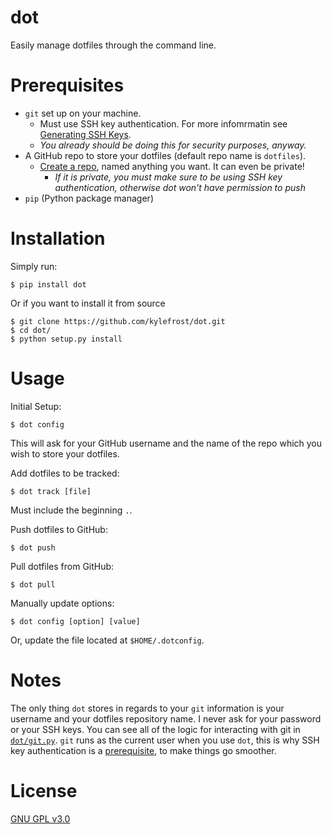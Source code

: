 # dot

Easily manage dotfiles through the command line.

# Prerequisites

- `git` set up on your machine.
    - Must use SSH key authentication. For more infomrmatin see [Generating SSH Keys](https://help.github.com/articles/generating-ssh-keys/).
    - *You already should be doing this for security purposes, anyway.*
- A GitHub repo to store your dotfiles (default repo name is `dotfiles`).
    - [Create a repo](https://github.com/new), named anything you want. It can even be private!
        - *If it is private, you must make sure to be using SSH key authentication, otherwise dot won't have permission to push*
- `pip` (Python package manager)

# Installation

Simply run:

    $ pip install dot
    
Or if you want to install it from source
    
    $ git clone https://github.com/kylefrost/dot.git
    $ cd dot/
    $ python setup.py install


# Usage

Initial Setup:

    $ dot config

This will ask for your GitHub username and the name of the repo which you wish to store your dotfiles.

Add dotfiles to be tracked:

    $ dot track [file]

Must include the beginning `.`.

Push dotfiles to GitHub:

    $ dot push

Pull dotfiles from GitHub:

    $ dot pull

Manually update options:

    $ dot config [option] [value]

Or, update the file located at `$HOME/.dotconfig`.

# Notes

The only thing `dot` stores in regards to your `git` information is your username and your dotfiles repository name. I never ask for your password or your SSH keys. You can see all of the logic for interacting with git in [`dot/git.py`](dot/git.py). `git` runs as the current user when you use `dot`, this is why SSH key authentication is a [prerequisite](https://github.com/kylefrost/dot#prerequisites), to make things go smoother.

# License

[GNU GPL v3.0](LICENSE)
